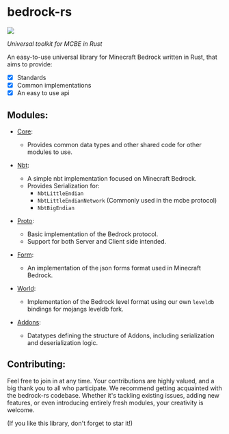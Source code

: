 # bedrock-rs

<a href="https://discord.gg/ArvWEVHGWs"><img src="https://img.shields.io/discord/1218673790775726182.svg?style=flat&label=Azurite&logo=discord&logoColor=ffffff&color=011e2c&labelColor=1f3157"><a/>

_Universal toolkit for MCBE in Rust_

An easy-to-use universal library for Minecraft Bedrock written in Rust, that aims to provide:

- [X] Standards
- [X] Common implementations
- [X] An easy to use api

## Modules:

- [Core](https://github.com/Adrian8115/bedrock-rs/tree/main/bedrock_core):
    - Provides common data types and other shared code for other modules to use.

- [Nbt](https://github.com/Adrian8115/bedrock-rs/tree/main/nbt):
    - A simple nbt implementation focused on Minecraft Bedrock.
    - Provides Serialization for:
        - `NbtLittleEndian`
        - `NbtLittleEndianNetwork` (Commonly used in the mcbe protocol)
        - `NbtBigEndian`

- [Proto](https://github.com/Adrian8115/bedrock-rs/tree/main/proto):
    - Basic implementation of the Bedrock protocol.
    - Support for both Server and Client side intended.

- [Form](https://github.com/Adrian8115/bedrock-rs/tree/main/form):
    - An implementation of the json forms format used in Minecraft Bedrock.

- [World](https://github.com/Adrian8115/bedrock-rs/tree/main/world):
    - Implementation of the Bedrock level format using our own `leveldb` bindings for mojangs leveldb fork.

- [Addons](https://github.com/Adrian8115/bedrock-rs/tree/main/packs):
    - Datatypes defining the structure of Addons, including serialization and deserialization logic.

## Contributing:

Feel free to join in at any time. Your contributions are highly valued, and a big thank you to all who participate. We
recommend getting acquainted with the bedrock-rs codebase. Whether it's tackling existing issues, adding new features,
or even introducing entirely fresh modules, your creativity is welcome.

(If you like this library, don't forget to star it!)
